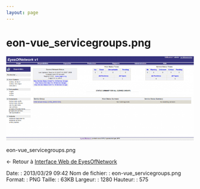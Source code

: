 ```yaml
---
layout: page
---
```


eon-vue\_servicegroups.png
==========================

[![eon-vue\_servicegroups.png](../assets/media/eon-vue_servicegroups.png@cache=&w=900&h=404 "eon-vue_servicegroups.png")](../assets/media/eon-vue_servicegroups.png@cache= "Afficher le fichier original")

eon-vue\_servicegroups.png

← Retour à [Interface Web de
EyesOfNetwork](../eyesofnetwork/eyesofnetwork-interface.html "eyesofnetwork:eyesofnetwork-interface")

Date:
:   2013/03/29 09:42
Nom de fichier:
:   eon-vue\_servicegroups.png
Format:
:   PNG
Taille:
:   63KB
Largeur:
:   1280
Hauteur:
:   575

